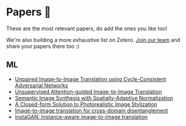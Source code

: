 # Papers 📜

These are the most relevant papers, do add the ones you like too!

We're also building a more exhaustive list on Zotero. [Join our team](https://www.zotero.org/groups/2291580/ccai) and share your papers there too :)

## ML

* [Unpaired Image-to-Image Translation using Cycle-Consistent Adversarial Networks](https://arxiv.org/pdf/1703.10593.pdf)
* [Unsupervised Attention-guided Image-to-Image Translation](https://arxiv.org/abs/1806.02311)
* [Semantic Image Synthesis with Spatially-Adaptive Normalization](https://arxiv.org/abs/1903.07291)
* [A Closed-form Solution to Photorealistic Image Stylization](https://arxiv.org/abs/1802.06474)
* [Image-to-image translation for cross-domain disentanglement](https://arxiv.org/abs/1805.09730)
* [InstaGAN: Instance-aware image-to-image translation](https://openreview.net/pdf?id=ryxwJhC9YX)
